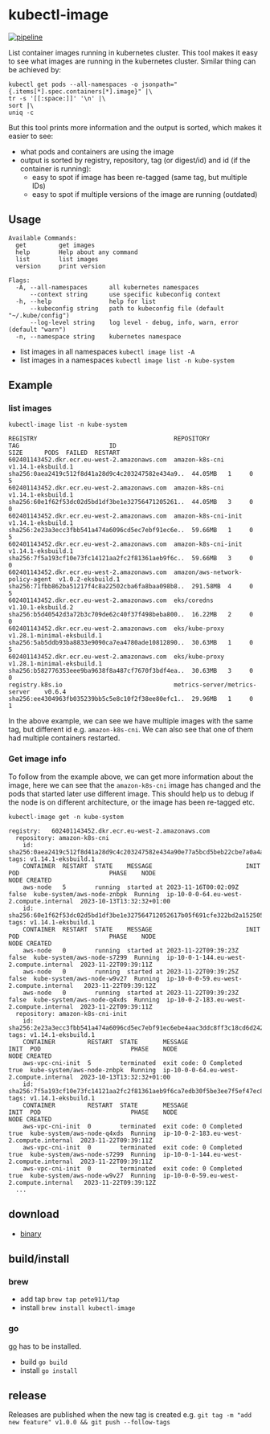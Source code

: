 # kubectl-image

[![pipeline](https://github.com/pete911/kubectl-image/actions/workflows/pipeline.yml/badge.svg)](https://github.com/pete911/kubectl-image/actions/workflows/pipeline.yml)

List container images running in kubernetes cluster. This tool makes it easy to see what images are running in the
kubernetes cluster. Similar thing can be achieved by:

```
kubectl get pods --all-namespaces -o jsonpath="{.items[*].spec.containers[*].image}" |\
tr -s '[[:space:]]' '\n' |\
sort |\
uniq -c
```

But this tool prints more information and the output is sorted, which makes it easier to see:
- what pods and containers are using the image
- output is sorted by registry, repository, tag (or digest/id) and id (if the container is running):
  - easy to spot if image has been re-tagged (same tag, but multiple IDs)
  - easy to spot if multiple versions of the image are running (outdated)

## Usage

```
Available Commands:
  get         get images
  help        Help about any command
  list        list images
  version     print version

Flags:
  -A, --all-namespaces      all kubernetes namespaces
      --context string      use specific kubeconfig context
  -h, --help                help for list
      --kubeconfig string   path to kubeconfig file (default "~/.kube/config")
      --log-level string    log level - debug, info, warn, error (default "warn")
  -n, --namespace string    kubernetes namespace
```

- list images in all namespaces `kubectl image list -A`
- list images in a namespaces `kubectl image list -n kube-system`

## Example

### list images
```
kubectl-image list -n kube-system

REGISTRY                                      REPOSITORY                       TAG                         ID                                                 SIZE      PODS  FAILED  RESTART
602401143452.dkr.ecr.eu-west-2.amazonaws.com  amazon-k8s-cni                   v1.14.1-eksbuild.1          sha256:0aea2419c512f8d41a28d9c4c203247582e434a9..  44.05MB   1     0       5
602401143452.dkr.ecr.eu-west-2.amazonaws.com  amazon-k8s-cni                   v1.14.1-eksbuild.1          sha256:60e1f62f53dc02d5bd1df3be1e32756471205261..  44.05MB   3     0       0
602401143452.dkr.ecr.eu-west-2.amazonaws.com  amazon-k8s-cni-init              v1.14.1-eksbuild.1          sha256:2e23a3ecc3fbb541a474a6096cd5ec7ebf91ec6e..  59.66MB   1     0       5
602401143452.dkr.ecr.eu-west-2.amazonaws.com  amazon-k8s-cni-init              v1.14.1-eksbuild.1          sha256:7f5a193cf10e73fc14121aa2fc2f81361aeb9f6c..  59.66MB   3     0       0
602401143452.dkr.ecr.eu-west-2.amazonaws.com  amazon/aws-network-policy-agent  v1.0.2-eksbuild.1           sha256:71fbb862ba51217f4c8a22502cba6fa8baa098b8..  291.58MB  4     0       5
602401143452.dkr.ecr.eu-west-2.amazonaws.com  eks/coredns                      v1.10.1-eksbuild.2          sha256:b5d40542d3a72b3c709de62c40f37f498beba800..  16.22MB   2     0       0
602401143452.dkr.ecr.eu-west-2.amazonaws.com  eks/kube-proxy                   v1.28.1-minimal-eksbuild.1  sha256:5ab5ddb93ba8833e9090ca7ea4780ade10812890..  30.63MB   1     0       5
602401143452.dkr.ecr.eu-west-2.amazonaws.com  eks/kube-proxy                   v1.28.1-minimal-eksbuild.1  sha256:b582776353eee9ba9638f8a487cf7670f3bdf4ea..  30.63MB   3     0       0
registry.k8s.io                               metrics-server/metrics-server    v0.6.4                      sha256:ee4304963fb035239bb5c5e8c10f2f38ee80efc1..  29.96MB   1     0       1
```

In the above example, we can see we have multiple images with the same tag, but different id e.g. `amazon-k8s-cni`.
We can also see that one of them had multiple containers restarted.

### Get image info

To follow from the example above, we can get more information about the image, here we can see that the `amazon-k8s-cni`
image has changed and the pods that started later use different image. This should help us to debug if the node is on
different architecture, or the image has been re-tagged etc.

```
kubectl-image get -n kube-system

registry:   602401143452.dkr.ecr.eu-west-2.amazonaws.com
  repository: amazon-k8s-cni
    id: sha256:0aea2419c512f8d41a28d9c4c203247582e434a90e77a5bcd5beb22cbe7a0a4a tags: v1.14.1-eksbuild.1
    CONTAINER  RESTART  STATE    MESSAGE                          INIT   POD                         PHASE    NODE                                     NODE CREATED
    aws-node   5        running  started at 2023-11-16T00:02:09Z  false  kube-system/aws-node-znbpk  Running  ip-10-0-0-64.eu-west-2.compute.internal  2023-10-13T13:32:32+01:00
    id: sha256:60e1f62f53dc02d5bd1df3be1e327564712052617b05f691cfe322bd2a152505 tags: v1.14.1-eksbuild.1
    CONTAINER  RESTART  STATE    MESSAGE                          INIT   POD                         PHASE    NODE                                      NODE CREATED
    aws-node   0        running  started at 2023-11-22T09:39:23Z  false  kube-system/aws-node-s7299  Running  ip-10-0-1-144.eu-west-2.compute.internal  2023-11-22T09:39:11Z
    aws-node   0        running  started at 2023-11-22T09:39:25Z  false  kube-system/aws-node-w9v27  Running  ip-10-0-0-59.eu-west-2.compute.internal   2023-11-22T09:39:12Z
    aws-node   0        running  started at 2023-11-22T09:39:23Z  false  kube-system/aws-node-q4xds  Running  ip-10-0-2-183.eu-west-2.compute.internal  2023-11-22T09:39:11Z
  repository: amazon-k8s-cni-init
    id: sha256:2e23a3ecc3fbb541a474a6096cd5ec7ebf91ec6ebe4aac3ddc8ff3c18cd6d242 tags: v1.14.1-eksbuild.1
    CONTAINER         RESTART  STATE       MESSAGE                 INIT  POD                         PHASE    NODE                                     NODE CREATED
    aws-vpc-cni-init  5        terminated  exit code: 0 Completed  true  kube-system/aws-node-znbpk  Running  ip-10-0-0-64.eu-west-2.compute.internal  2023-10-13T13:32:32+01:00
    id: sha256:7f5a193cf10e73fc14121aa2fc2f81361aeb9f6ca7edb30f5be3ee7f5ef47ec8 tags: v1.14.1-eksbuild.1
    CONTAINER         RESTART  STATE       MESSAGE                 INIT  POD                         PHASE    NODE                                      NODE CREATED
    aws-vpc-cni-init  0        terminated  exit code: 0 Completed  true  kube-system/aws-node-q4xds  Running  ip-10-0-2-183.eu-west-2.compute.internal  2023-11-22T09:39:11Z
    aws-vpc-cni-init  0        terminated  exit code: 0 Completed  true  kube-system/aws-node-s7299  Running  ip-10-0-1-144.eu-west-2.compute.internal  2023-11-22T09:39:11Z
    aws-vpc-cni-init  0        terminated  exit code: 0 Completed  true  kube-system/aws-node-w9v27  Running  ip-10-0-0-59.eu-west-2.compute.internal   2023-11-22T09:39:12Z
  ...
```

## download

- [binary](https://github.com/pete911/kubectl-image/releases)

## build/install

### brew

- add tap `brew tap pete911/tap`
- install `brew install kubectl-image`

### go

[go](https://golang.org/dl/) has to be installed.
- build `go build`
- install `go install`

## release

Releases are published when the new tag is created e.g.
`git tag -m "add new feature" v1.0.0 && git push --follow-tags`
